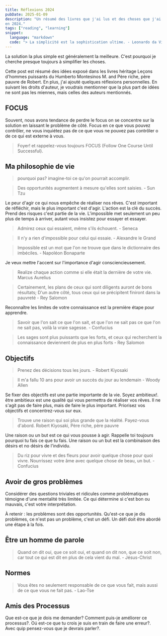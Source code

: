 ```yaml
---
title: Réflexions 2024
pubDate: 2025-01-09
description: "Un résumé des livres que j'ai lus et des choses que j'ai apprises
en 2024."
tags: ["reading", "learning"]
snippet:
  language: "markdown"
  code: "> La simplicité est la sophistication ultime. - Leonardo da Vinci\n"
---
```


La solution la plus simple est généralement la meilleure. C'est pourquoi je
cherche presque toujours à simplifier les choses.

Cette post est résumé des idées exposé dans les livres héritage Leçons d'hommes
puissants du Humberto Montesinos M. and Père riche, père pauvre de Robert.
En plus, j'ai ajouté quelques réflexions personnelles. En suivant les droits
d'auteur, je voudrais mentionner que la plus part de idées ne sont pas les
miennes, mais celles des auteurs mentionnés.

## FOCUS

Souvent, nous avons tendance de perdre le focus on se concentre sur la solution
en laissant le problème de côté. Focus en ce que vous pouvez contrôler, ne vous
inquiétez pas de ce que vous ne pouvez pas contrôler o de ce qui est externe à
vous.

> Foyer! et rappelez-vous toujours FOCUS (Follow One Course Until Successful).

## Ma philosophie de vie

> pourquoi pas? imagine-toi ce qu'on pourrait accomplir.

<!--  -->

> Des opportunités augmentent à mesure qu'elles sont saisies. - Sun Tzu

Le peur d'agir ce qui nous empêche de réaliser nos rêves. C'est important de
réfléchir, mais le plus important c'est d'agir. L'action est la clé du succès.
Prend des risques c'est partie de la vie. L'impossible met seulement un peu
plus de temps à arriver, autant vous insistez pour essayer et essayer.

> Admirez ceux qui essaient, même s'ils échouent. - Seneca

<!--  -->

> Il n'y a rien d'impossible pour celui qui essaie. - Alexandre le Grand

<!--  -->

> Impossible est un mot que l'on ne trouve que dans le dictionnaire des
> imbéciles. - Napoléon Bonaparte

Je veux mettre l'accent sur l'importance d'agir consciencieusement.

> Realize chaque action comme si elle était la dernière de votre vie.
> Marcus Aurelius

<!--  -->

> Certainement, les plans de ceux qui sont diligents auront de bons résultats;
> D'un autre côté, tous ceux qui se précipitent finiront dans la
> pauvreté - Rey Salomon

Reconnaître les limites de votre connaissance est la première étape pour
apprendre.

> Savoir que l'on sait ce que l'on sait, et que l'on ne sait pas ce que l'on
> ne sait pas, voilà la vraie sagesse. - Confucius

<!--  -->

> Les sages sont plus puissants que les forts, et ceux qui recherchent la
> connaissance deviennent de plus en plus forts - Rey Salomon

## Objectifs

> Prenez des décisions tous les jours. - Robert Kiyosaki

<!--  -->

> Il m'a fallu 10 ans pour avoir un succès du jour au lendemain - Woody Allen

Se fixer des objectifs est une partie importante de la vie. Soyez ambitieux!.
être ambitieux est une qualité qui vous permettra de réaliser vos rêves. Il ne
s'agit pas de faire plus, mais de faire le plus important. Priorisez vos
objectifs et concentrez-vous sur eux.

<!--  -->

> Trouve une raison qui soi plus grande que la réalité. Payez-vous d'abord.
> Robert Kiyosaki, Père riche, père pauvre

Une raison ou un but est ce qui vous pousse à agir. Rappelle toi toujours
pourquoi tu fais ce que tu fais. Une raison ou un but est la combinaison des
désirs et no désirs de l'individu.

> Du riz pour vivre et des fleurs pour avoir quelque chose pour quoi vivre.
> Nourrissez votre âme avec quelque chose de beau, un but. - Confucius

## Avoir de gros problèmes

Considérer des questions triviales et ridicules comme problématiques témoigne
d'une mentalité très limitée. Ce qui détermine si c'est bon ou mauvais, c'est
votre interprétation.

À retenir : les problèmes sont des opportunités. Qu'est-ce que je dis problèmes,
ce n'est pas un problème, c'est un défi. Un défi doit être abordé une étape
à la fois.

## Être un homme de parole

> Quand on dit oui, que ce soit oui, et quand on dit non, que ce soit
> non, car tout ce qui est dit en plus de cela vient du mal. - Jésus-Christ

## Normes

> Vous êtes no seulement responsable de ce que vous fait, mais aussi de ce que
> vous ne fait pas. - Lao-Tse

## Amis des Processus

Que est-ce que je dois me demander? Comment puis-je améliorer ce processus?.
Oú est-ce que tu crois je suis en train de faire une erreur?.
Avec quip pensez-vous que je devrais parler?.
